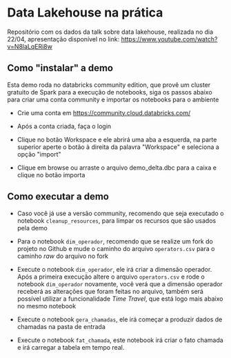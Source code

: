 # Data Lakehouse na prática
Repositório com os dados da talk sobre data lakehouse, realizada no dia 22/04, apresentação disponível no link: https://www.youtube.com/watch?v=N8laLqERi8w


## Como "instalar" a demo

Esta demo roda no databricks community edition, que provê um cluster gratuito de Spark para a execução de notebooks, siga os passos abaixo para criar uma conta community e importar os notebooks para o ambiente

* Crie uma conta em https://community.cloud.databricks.com/

* Após a conta criada, faça o login

* Clique no botão Workspace e ele abrirá uma aba a esquerda, na parte superior aperte o botão à direita da palavra "Workspace" e seleciona a opção "import"

* Clique em browse ou arraste o arquivo demo_delta.dbc para a caixa e clique no botão importa

## Como executar a demo

* Caso você já use a versão community, recomendo que seja executado o notebook `cleanup_resources`, para limpar os recursos que são usados pela demo

* Para o notebook `dim_operador`, recomendo que se realize um fork do projeto no Github e mude o caminho do arquivo `operators.csv` para o caminho *raw* do arquivo no fork

* Execute o notebook `dim_operador`,  ele irá criar a dimensão operador. Após a primeira execução altere o arquivo `operators.csv` e rode o notebook `dim_operador` novamente, você verá que a dimensão operador receberá as alterações que foram feitas no arquivo, também será possível utilizar a funcionalidade *Time Travel*, que está logo mais abaixo no mesmo notebook

* Execute o notebook `gera_chamadas`, ele irá começar a produzir dados de chamadas na pasta de entrada

* Execute o notebook `fat_chamada`, este notebook irá criar o fato chamada e irá carregar a tabela em tempo real.

